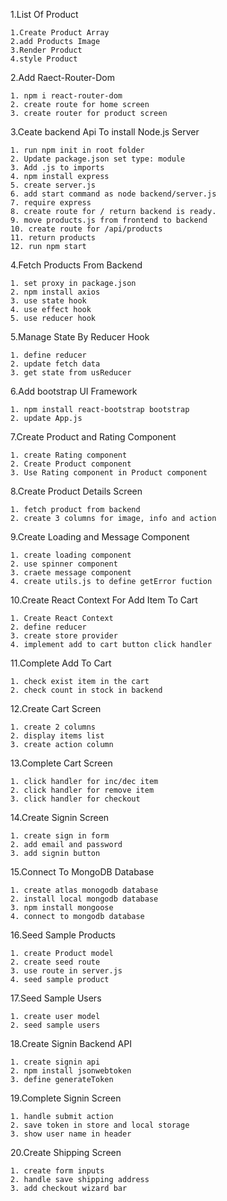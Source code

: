 1.List Of Product

    1.Create Product Array
    2.add Products Image
    3.Render Product
    4.style Product

2.Add Raect-Router-Dom 

    1. npm i react-router-dom
    2. create route for home screen
    3. create router for product screen
   
3.Ceate backend Api To install Node.js Server

    1. run npm init in root folder
    2. Update package.json set type: module
    3. Add .js to imports
    4. npm install express
    5. create server.js
    6. add start command as node backend/server.js
    7. require express
    8. create route for / return backend is ready.
    9. move products.js from frontend to backend
    10. create route for /api/products
    11. return products
    12. run npm start

4.Fetch Products From Backend

    1. set proxy in package.json
    2. npm install axios
    3. use state hook
    4. use effect hook
    5. use reducer hook
   
5.Manage State By Reducer Hook

    1. define reducer
    2. update fetch data
    3. get state from usReducer
   
6.Add bootstrap UI Framework

    1. npm install react-bootstrap bootstrap
    2. update App.js

7.Create Product and Rating Component

    1. create Rating component
    2. Create Product component
    3. Use Rating component in Product component

8.Create Product Details Screen

    1. fetch product from backend
    2. create 3 columns for image, info and action

9.Create Loading and Message Component

    1. create loading component
    2. use spinner component
    3. craete message component
    4. create utils.js to define getError fuction

10.Create React Context For Add Item To Cart

    1. Create React Context
    2. define reducer
    3. create store provider
    4. implement add to cart button click handler

11.Complete Add To Cart

    1. check exist item in the cart
    2. check count in stock in backend

12.Create Cart Screen

    1. create 2 columns
    2. display items list
    3. create action column

13.Complete Cart Screen

    1. click handler for inc/dec item
    2. click handler for remove item
    3. click handler for checkout

14.Create Signin Screen

    1. create sign in form
    2. add email and password
    3. add signin button

15.Connect To MongoDB Database

    1. create atlas monogodb database
    2. install local mongodb database
    3. npm install mongoose
    4. connect to mongodb database

16.Seed Sample Products

    1. create Product model
    2. create seed route
    3. use route in server.js
    4. seed sample product
   
17.Seed Sample Users

    1. create user model
    2. seed sample users

18.Create Signin Backend API

    1. create signin api
    2. npm install jsonwebtoken
    3. define generateToken

19.Complete Signin Screen

    1. handle submit action
    2. save token in store and local storage
    3. show user name in header

20.Create Shipping Screen

    1. create form inputs
    2. handle save shipping address
    3. add checkout wizard bar